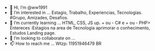 - 👋 Hi, I’m @ww1991
- 👀 I’m interested in ... Estagio, Trabalho, Experiencias, Tecnologias. #Grupo, Amizades, Desafios.
- 🌱 I’m currently learning ... HTML, CSS, JS up. + ou - C# e + ou - PHP> Entereces :Estagios na area de Tecnologia aprimorar o conhecimento, Estudos Landing page. 
- 💞️ I’m looking to collaborate on ...
- 📫 How to reach me ... Wtzp: 11951946479 BR

<!---
ww1991/ww1991 is a ✨ special ✨ repository because its `README.md` (this file) appears on your GitHub profile.
You can click the Preview link to take a look at your changes.
--->
